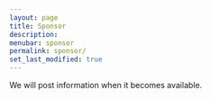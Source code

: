 ```yaml
---
layout: page
title: Sponsor
description: 
menubar: sponsor
permalink: sponsor/
set_last_modified: true
---
```


We will post information when it becomes available.
